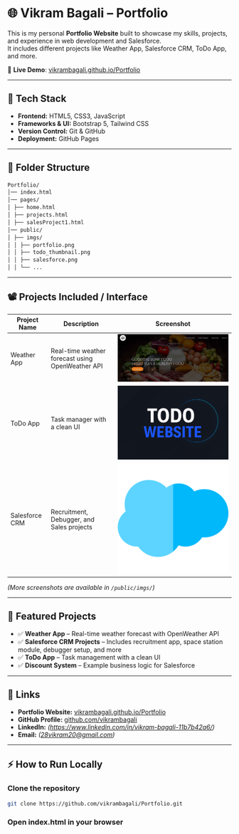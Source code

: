 # 🌐 Vikram Bagali – Portfolio

This is my personal **Portfolio Website** built to showcase my skills, projects, and experience in web development and Salesforce.  
It includes different projects like Weather App, Salesforce CRM, ToDo App, and more.

🔗 **Live Demo**: [vikrambagali.github.io/Portfolio](https://vikrambagali.github.io/Portfolio/)

---

## 🚀 Tech Stack
- **Frontend:** HTML5, CSS3, JavaScript  
- **Frameworks & UI:** Bootstrap 5, Tailwind CSS  
- **Version Control:** Git & GitHub  
- **Deployment:** GitHub Pages  

---

## 📂 Folder Structure
```bash
Portfolio/
│── index.html
│── pages/
│ ├── home.html
│ ├── projects.html
│ ├── salesProject1.html
│── public/
│ ├── imgs/
│ │ ├── portfolio.png
│ │ ├── todo_thumbnail.png
│ │ ├── salesforce.png
│ │ └── ...
```

---

## 📽️ Projects Included / Interface

| Project Name   | Description | Screenshot |
|----------------|-------------|------------|
| Weather App    | Real-time weather forecast using OpenWeather API | ![Weather](public/imgs/screenshot.jpeg) |
| ToDo App       | Task manager with a clean UI | ![ToDo](public/imgs/todo_thumbnail.png) |
| Salesforce CRM | Recruitment, Debugger, and Sales projects | ![Salesforce](public/imgs/salesforce.png) |

*(More screenshots are available in `/public/imgs/`)*

---

## 💼 Featured Projects
- ✅ **Weather App** – Real-time weather forecast with OpenWeather API  
- ✅ **Salesforce CRM Projects** – Includes recruitment app, space station module, debugger setup, and more  
- ✅ **ToDo App** – Task management with a clean UI  
- ✅ **Discount System** – Example business logic for Salesforce  

---

## 🔗 Links
- **Portfolio Website:** [vikrambagali.github.io/Portfolio](https://vikrambagali.github.io/Portfolio/)  
- **GitHub Profile:** [github.com/vikrambagali](https://github.com/vikrambagali)  
- **LinkedIn:** *(https://www.linkedin.com/in/vikram-bagali-11b7b42a6/)*  
- **Email:** *(28vikram20@gmail.com)*  

---

## ⚡ How to Run Locally

### Clone the repository
```bash
git clone https://github.com/vikrambagali/Portfolio.git
```
### Open index.html in your browser

